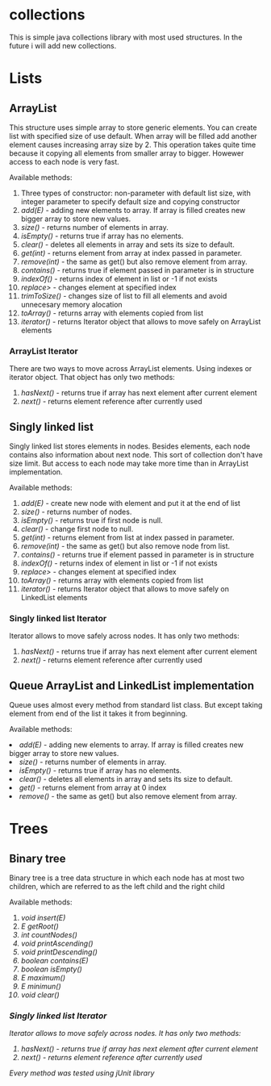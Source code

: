 # collections
<html>
<body>
This is simple java collections library with most used structures. In the future i will add new collections.</br>

<h1>Lists</h1>
<h2>ArrayList</h2>
This structure uses simple array to store generic elements. You can create list with specified size of use default. When array will be filled add another element causes increasing array size by 2. This operation takes quite time because it copying all elements from smaller array to bigger. Howewer access to each node is very fast.</br>

Available methods:
  <ol>
  <li>Three types of constructor: non-parameter with default list size, with integer parameter to specify default size and copying constructor</li>
  <li><i>add(E)</i> - adding new elements to array. If array is filled creates new bigger array to store new values.</li>
  <li><i>size()</i> - returns number of elements in array.</li>
  <li><i>isEmpty()</i> - returns true if array has no elements.</li>
  <li><i>clear()</i> - deletes all elements in array and sets its size to default.</li>
  <li><i>get(int)</i> - returns element from array at index passed in parameter.</li>
  <li><i>remove(int)</i> - the same as get() but also remove element from array.</li>
  <li><i>contains()</i> - returns true if element passed in parameter is in structure</li>
  <li><i>indexOf()</i> - returns index of element in list or -1 if not exists</li>
  <li><i>replace></i> - changes element at specified index</li>
  <li><i>trimToSize()</i> - changes size of list to fill all elements and avoid unnecesary memory alocation</li>
  <li><i>toArray()</i> - returns array with elements copied from list</li>
  <li><i>iterator()</i> - returns Iterator object that allows to move safely on ArrayList elements</li>
  </ol>
  
<h3>ArrayList Iterator</h3>
There are two ways to move across ArrayList elements. Using indexes or iterator object. That object has only two methods:
  <ol>
  <li><i>hasNext()</i> - returns true if array has next element after current element</li>
  <li><i>next()</i> - returns element reference after currently used</li>
  </ol>
  
<h2>Singly linked list</h2>
Singly linked list stores elements in nodes. Besides elements, each node contains also information about next node. This sort of collection don't have size limit. But access to each node may take more time than in ArrayList implementation.</br>

Available methods:
  <ol>
  <li><i>add(E)</i> - create new node with element and put it at the end of list</li>
  <li><i>size()</i> - returns number of nodes.</li>
  <li><i>isEmpty()</i> - returns true if first node is null.</li>
  <li><i>clear()</i> - change first node to null.</li>
  <li><i>get(int)</i> - returns element from list at index passed in parameter.</li>
  <li><i>remove(int)</i> - the same as get() but also remove node from list.</li>
  <li><i>contains()</i> - returns true if element passed in parameter is in structure</li>
  <li><i>indexOf()</i> - returns index of element in list or -1 if not exists</li>
  <li><i>replace></i> - changes element at specified index</li>
  <li><i>toArray()</i> - returns array with elements copied from list</li>
  <li><i>iterator()</i> - returns Iterator object that allows to move safely on LinkedList elements</li>
  </ol>
  
  <h3>Singly linked list Iterator</h3>
Iterator allows to move safely across nodes. It has only two methods:
  <ol>
  <li><i>hasNext()</i> - returns true if array has next element after current element</li>
  <li><i>next()</i> - returns element reference after currently used</li>
  </ol>
  
<h2>Queue ArrayList and LinkedList implementation</h2>
Queue uses almost every method from standard list class. But except taking element from end of the list it takes it from beginning.</br>
  
  Available methods:
  <li><i>add(E)</i> - adding new elements to array. If array is filled creates new bigger array to store new values.</li>
  <li><i>size()</i> - returns number of elements in array.</li>
  <li><i>isEmpty()</i> - returns true if array has no elements.</li>
  <li><i>clear()</i> - deletes all elements in array and sets its size to default.</li>
  <li><i>get()</i> - returns element from array at 0 index</li>
  <li><i>remove()</i> - the same as get() but also remove element from array.</li>
  
<h1>Trees</h1>
<h2>Binary tree</h2>
<p>Binary tree is a tree data structure in which each node has at most two children, which are referred to as the left child and the right child<p>
  Available methods:
  <ol>
    <li><i>void insert(E)</i></li>
    <li><i>E getRoot()<i></li>
      <li><i>int countNodes()</i></li>
      <li><i>void printAscending()</i></li>
      <li><i>void printDescending()</i></li>
      <li><i>boolean contains(E)</i></li>
      <li><i>boolean isEmpty()</i></li>
      <li><i>E maximum()</i></li>
      <li><i>E minimun()</i></li>
      <li><i>void clear()</i></li>
  </ol>
  <h3>Singly linked list Iterator</h3>
  Iterator allows to move safely across nodes. It has only two methods:
  <ol>
  <li><i>hasNext()</i> - returns true if array has next element after current element</li>
  <li><i>next()</i> - returns element reference after currently used</li>
  </ol>
  
  Every method was tested using jUnit library
  </body>
 </html>
